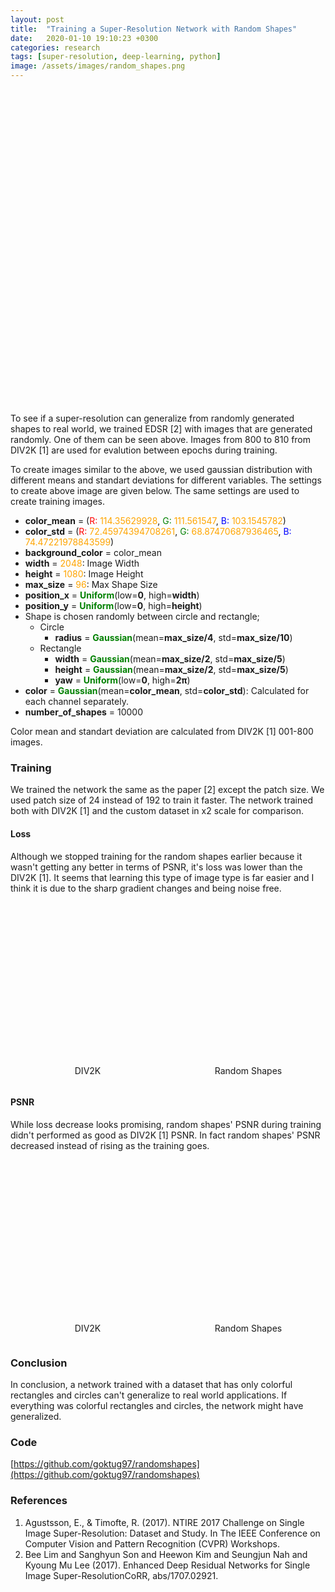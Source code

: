 ```yaml
---
layout: post
title:  "Training a Super-Resolution Network with Random Shapes"
date:   2020-01-10 19:10:23 +0300
categories: research
tags: [super-resolution, deep-learning, python]
image: /assets/images/random_shapes.png
---
```


<div style="display:flex">
     <div style="flex:1">
         <center>
         <img class="b-lazy" src=data:image/png;base64,R0lGODlhAQABAAAAACH5BAEKAAEALAAAAAABAAEAAAICTAEAOw== data-src="/assets/images/random_shapes.png" style="display: block; margin: auto; width: 100%;"/>
         </center>
     </div>
</div>

To see if a super-resolution can generalize from randomly generated
shapes to real world, we trained EDSR [2] with images that are generated
randomly. One of them can be seen above. Images from 800 to 810 from
DIV2K [1] are used for evalution between epochs during training.

To create images similar to the above, we used gaussian distribution
with different means and standart deviations for different
variables. The settings to create above image are given below. The
same settings are used to create training images.

- **color_mean** = (<span style="color:red">R:</span>
<span style="color:orange">114.35629928</span>,
<span style="color:green">G: </span><span style="color:orange">111.561547</span>,
<span style="color:blue">B: </span><span style="color:orange">103.1545782</span>)
- **color_std** = (<span style="color:red">R:</span>
<span style="color:orange">72.45974394708261</span>,
<span style="color:green">G: </span><span style="color:orange">68.87470687936465</span>,
<span style="color:blue">B: </span><span style="color:orange">74.47221978843599</span>)
- **background_color** = color_mean 
- **width** = <span style="color:orange">2048</span>: Image Width
- **height** = <span style="color:orange">1080</span>: Image Height
- **max_size** = <span style="color:orange">96</span>: Max Shape Size
- **position_x** = <span style="color:green">**Uniform**</span>(low=**0**,
high=**width**)
- **position_y** = <span style="color:green">**Uniform**</span>(low=**0**,
high=**height**)
- Shape is chosen randomly between circle and rectangle;
  * Circle
    - **radius** = <span style="color:green">**Gaussian**</span>(mean=**max_size/4**,
std=**max_size/10**)
  * Rectangle
    - **width** = <span style="color:green">**Gaussian**</span>(mean=**max_size/2**,
std=**max_size/5**)
    - **height** = <span style="color:green">**Gaussian**</span>(mean=**max_size/2**,
std=**max_size/5**)
    - **yaw** = <span style="color:green">**Uniform**</span>(low=**0**,
high=**2π**)
- **color** = <span style="color:green">**Gaussian**</span>(mean=**color_mean**,
std=**color_std**): Calculated for each channel separately.
- **number_of_shapes** = 10000

Color mean and standart deviation are calculated from DIV2K [1] 001-800 images.

### Training

We trained the network the same as the paper [2] except the patch
size. We used patch size of 24 instead of 192 to train it faster. The
network trained both with DIV2K [1] and the custom dataset in x2 scale
for comparison.

#### Loss

Although we stopped training for the random shapes earlier because it
wasn't getting any better in terms of PSNR, it's loss was lower than
the DIV2K [1]. It seems that learning this type of image type is far
easier and I think it is due to the sharp gradient changes and being
noise free.

<div style="display:flex">
     <div style="flex:1;padding-right:5px;">
         <img class="b-lazy" src=data:image/png;base64,R0lGODlhAQABAAAAACH5BAEKAAEALAAAAAABAAEAAAICTAEAOw== data-src="/assets/images/div2k_l1_loss.png" style="display: block; margin: auto; width: 100%;"/>
         <div class="text-block">
         <center>
         <p>DIV2K</p>
         </center>
         </div>
     </div>
     <div style="flex:1;padding-left:5px;">
         <img class="b-lazy" src=data:image/png;base64,R0lGODlhAQABAAAAACH5BAEKAAEALAAAAAABAAEAAAICTAEAOw== data-src="/assets/images/shapes_l1_loss.png" style="display: block; margin: auto; width: 100%;"/>
         <div class="text-block">
         <center>
         <p>Random Shapes</p>
         </center>
         </div>
     </div>
</div>

#### PSNR

While loss decrease looks promising, random shapes' PSNR during training
didn't performed as good as DIV2K [1] PSNR. In fact random shapes' PSNR
decreased instead of rising as the training goes.

<div style="display:flex">
     <div style="flex:1;padding-right:5px;">
         <img class="b-lazy" src=data:image/png;base64,R0lGODlhAQABAAAAACH5BAEKAAEALAAAAAABAAEAAAICTAEAOw== data-src="/assets/images/div2k_l1_psnr.png" style="display: block; margin: auto; width: 100%;"/>
         <div class="text-block">
         <center>
         <p>DIV2K</p>
         </center>
         </div>
     </div>
     <div style="flex:1;padding-left:5px;">
         <img class="b-lazy" src=data:image/png;base64,R0lGODlhAQABAAAAACH5BAEKAAEALAAAAAABAAEAAAICTAEAOw== data-src="/assets/images/shapes_l1_psnr.png" style="display: block; margin: auto; width: 100%;"/>
         <div class="text-block">
         <center>
         <p>Random Shapes</p>
         </center>
         </div>
     </div>
</div>

<!-- 
### Benchmarks
Set5[3], Set14[6], BSDS100[5], Urban100[4]
-->

<!--
<style type="text/css">
.tg  {border-collapse:collapse;border-spacing:0;border-color:#aaa;}
.tg td{padding:10px 5px;border-style:solid;border-width:1px;overflow:hidden;word-break:normal;border-color:#aaa;color:#333;background-color:#fff;}
.tg th{padding:10px 5px;border-style:solid;border-width:1px;overflow:hidden;word-break:normal;border-color:#aaa;color:#fff;background-color:#f38630;}
.tg .tg-0lax{text-align:center;vertical-align:top}
</style>
<table class="tg">
  <tr>
    <th class="tg-0lax">PSNR</th>
    <th class="tg-0lax">Set5</th>
    <th class="tg-0lax">Set14</th>
    <th class="tg-0lax">BSDS100</th>
    <th class="tg-0lax">Urban100</th>
  </tr>
  <tr>
    <td class="tg-0lax">DIV2K</td>
    <td class="tg-0lax"></td>
    <td class="tg-0lax"></td>
    <td class="tg-0lax"></td>
    <td class="tg-0lax"></td>
  </tr>
  <tr>
    <td class="tg-0lax">Shapes</td>
    <td class="tg-0lax"></td>
    <td class="tg-0lax"></td>
    <td class="tg-0lax"></td>
    <td class="tg-0lax"></td>
  </tr>
</table>
-->

### Conclusion

In conclusion, a network trained with a dataset that has only colorful
rectangles and circles can't generalize to real world applications. If
everything was colorful rectangles and circles, the network might have
generalized.

### Code

[https://github.com/goktug97/randomshapes](https://github.com/goktug97/randomshapes)

### References
1. Agustsson, E., & Timofte, R. (2017). NTIRE 2017 Challenge on Single
Image Super-Resolution: Dataset and Study. In The IEEE Conference
on Computer Vision and Pattern Recognition (CVPR) Workshops.
2. Bee Lim and Sanghyun Son and Heewon Kim and Seungjun Nah and Kyoung
Mu Lee (2017). Enhanced Deep Residual Networks for Single Image
Super-ResolutionCoRR, abs/1707.02921.
<!--
3. Marco Bevilacqua, Aline Roumy, Christine Guillemot, & Marie-line
Alberi Morel (2012). Low-Complexity Single-Image Super-Resolution
based on Nonnegative Neighbor Embedding. In Proceedings of the British
Machine Vision Conference (pp. 135.1–135.10). BMVA Press.
4. J. Huang, A. Singh, & N. Ahuja (2015). Single image super-resolution
from transformed self-exemplars. In 2015 IEEE Conference on Computer
Vision and Pattern Recognition (CVPR) (pp. 5197-5206).
5. D. Martin, C. Fowlkes, D. Tal, & J. Malik (2001). A database of
human segmented natural images and its application to evaluating
segmentation algorithms and measuring ecological statistics. In
Proceedings Eighth IEEE International Conference on Computer
Vision. ICCV 2001 (pp. 416-423 vol.2).
6. R. Zeyde, M. Elad, and M. Protter (2010). On single image scale-up
using sparse-representations. In Proceedings of the International
Conference on Curves and Surfaces.
-->
